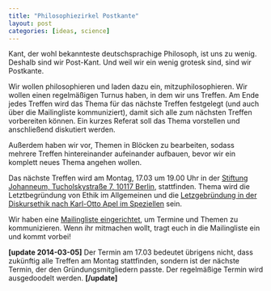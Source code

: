 ```yaml
---
title: "Philosophiezirkel Postkante"
layout: post
categories: [ideas, science]
---
```

Kant, der wohl bekannteste deutschsprachige Philosoph, ist uns zu wenig. Deshalb sind wir Post-Kant. Und weil wir ein wenig grotesk sind, sind wir Postkante.

Wir wollen philosophieren und laden dazu ein, mitzuphilosophieren. Wir wollen einen regelmäßigen Turnus haben, in dem wir uns Treffen. Am Ende jedes Treffen wird das Thema für das nächste Treffen festgelegt (und auch über die Mailingliste kommuniziert), damit sich alle zum nächsten Treffen vorbereiten können. Ein kurzes Referat soll das Thema vorstellen und anschließend diskutiert werden.

Außerdem haben wir vor, Themen in Blöcken zu bearbeiten, sodass mehrere Treffen hintereinander aufeinander aufbauen, bevor wir ein komplett neues Thema angehen wollen.

Das nächste Treffen wird am Montag, 17.03 um 19.00 Uhr in der <a href="http://www.openstreetmap.org/node/1552075806">Stiftung Johanneum, Tucholskystraße 7, 10117 Berlin</a>, stattfinden. Thema wird die Letztbegründung von Ethik im Allgemeinen und die <a href="https://de.wikipedia.org/wiki/Karl-Otto_Apel#Letztbegr.C3.BCndung">Letzgebründung in der Diskursethik nach Karl-Otto Apel im Speziellen</a> sein.

Wir haben eine <a href="http://groups.google.com/group/postkante/subscribe">Mailingliste eingerichtet</a>, um Termine und Themen zu kommunizieren. Wenn ihr mitmachen wollt, tragt euch in die Mailingliste ein und kommt vorbei!

<b>\[update 2014-03-05\]</b>
Der Termin am 17.03 bedeutet übrigens nicht, dass zukünftig alle Treffen am Montag stattfinden, sondern ist der nächste Termin, der den Gründungsmitgliedern passte. Der regelmäßige Termin wird ausgedoodelt werden.
<b>\[/update\]</b>
